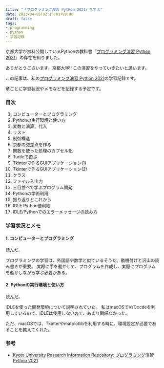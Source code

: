 ```yaml
---
title: "「プログラミング演習 Python 2021」を学ぶ"
date: 2023-04-05T02:16:01+09:00
draft: false
tags:
- programming
- python
- 学習記録
---
```


京都大学が無料公開しているPythonの教科書『[プログラミング演習 Python 2021](https://repository.kulib.kyoto-u.ac.jp/dspace/handle/2433/265459)』の存在を知りました。

ありがとうございます。京都大学!! この演習をやっていきたいと思います。

<!--more-->

この記事は、私の[プログラミング演習 Python 2021](https://repository.kulib.kyoto-u.ac.jp/dspace/handle/2433/265459)の学習記録です。

章ごとに学習状況やメモなどを記録する予定です。

### 目次

1. コンピューターとプログラミング
2. Pythonの実行環境と使い方
3. 変数と演算、代入
4. リスト
5. 制御構造
6. 京都の交差点を作る
7. 関数を使った処理のカプセル化
8. Turtleで遊ぶ
9. Tkinterで作るGUIアプリケーション(1)
10. Tkinterで作るGUIアプリケーション(2)
11. クラス
12. ファイル入出力
13. 三目並べで学ぶプログラム開発
14. Pythonの学術利用
15. 振り返りとこれから
16. IDLE Python便利帳
17. IDLE/Pythonでのエラーメッセージの読み方

### 学習状況とメモ

#### 1. コンピューターとプログラミング

読んだ。

プログラミングの学習は、外国語や数学と似ているそうだ。動機付けと沢山の読み書きが重要。
実際に手を動かして、プログラムを作成し、実際にプログラムを動かしながら学ぶ必要がある。

#### 2. Pythonの実行環境と使い方

読んだ。

IDLEを使った開発環境について説明されていた。
私はmacOSでVsCocdeを利用しているので、IDLEは使用しないので、あまり関係なかった。

ただ、macOSでは、Tkinterやmatplotlibを利用する時に、環境設定が必要であることを教えてくれた。

### 参考

- [Kyoto University Research Information Repository: プログラミング演習 Python 2021](https://repository.kulib.kyoto-u.ac.jp/dspace/handle/2433/265459)